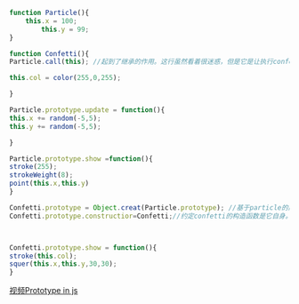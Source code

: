 ```js
function Particle(){
	this.x = 100;
		this.y = 99;
}

function Confetti(){
Particle.call(this); //起到了继承的作用。这行虽然看着很迷惑，但是它是让执行confetti时，能够关联到Particle

this.col = color(255,0,255);

}

Particle.prototype.update = function(){
this.x += random(-5,5);
this.y += random(-5,5);

}

Particle.prototype.show =function(){
stroke(255);
strokeWeight(8);
point(this.x,this.y)
}

Confetti.prototype = Object.creat(Particle.prototype); //基于particle的原型来创建confetti的原型，是继承，不是覆盖。
Confetti.prototype.constructior=Confetti;//约定confetti的构造函数是它自身。



Confetti.prototype.show = function(){
stroke(this.col);
squer(this.x,this.y,30,30);
}

```

[视频Prototype in js](https://thecodingtrain.com/Tutorials/9-additional-topics/9.19-Prototypes-in-javascript.html)
